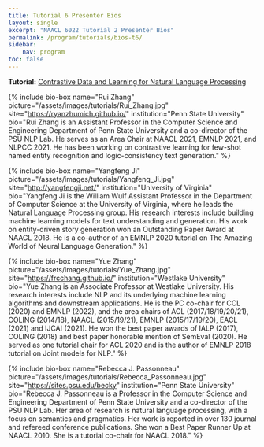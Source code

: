 ```yaml
---
title: Tutorial 6 Presenter Bios
layout: single
excerpt: "NAACL 6022 Tutorial 2 Presenter Bios"
permalink: /program/tutorials/bios-t6/
sidebar: 
    nav: program
toc: false
---
```


<style>
.bio-box .author__name { margin-top: 5px; }
</style>

**Tutorial:** [Contrastive Data and Learning for Natural Language Processing](/program/tutorials/#t6)

{% include bio-box
  name="Rui Zhang"
  picture="/assets/images/tutorials/Rui_Zhang.jpg"
  site="https://ryanzhumich.github.io/"
  institution="Penn State University"
  bio="Rui Zhang is an Assistant Professor in the Computer Science and Engineering Department of Penn State University and a co-director of the PSU NLP Lab. He serves as an Area Chair at NAACL 2021, EMNLP 2021, and NLPCC 2021. He has been working on contrastive learning for few-shot named entity recognition and logic-consistency text generation."
%}

{% include bio-box
  name="Yangfeng Ji"
  picture="/assets/images/tutorials/Yangfeng_Ji.jpg"
  site="http://yangfengji.net/"
  institution="University of Virginia"
  bio="Yangfeng Ji is the William Wulf Assistant Professor in the Department of Computer Science at the University of Virginia, where he leads the Natural Language Processing group. His research interests include building machine learning models for text understanding and generation. His work on entity-driven story generation won an Outstanding Paper Award at NAACL 2018. He is a co-author of an EMNLP 2020 tutorial on The Amazing World of Neural Language Generation."
%}

{% include bio-box
  name="Yue Zhang"
  picture="/assets/images/tutorials/Yue_Zhang.jpg"
  site="https://frcchang.github.io/"
  institution="Westlake University"
  bio="Yue Zhang is an Associate Professor at Westlake University. His research interests include NLP and its underlying machine learning algorithms and downstream applications. He is the PC co-chair for CCL (2020) and EMNLP (2022), and the area chairs of ACL (2017/18/19/20/21), COLING (2014/18), NAACL (2015/19/21), EMNLP (2015/17/19/20), EACL (2021) and IJCAI (2021). He won the best paper awards of IALP (2017), COLING (2018) and best paper honorable mention of SemEval (2020). He served as one tutorial chair for ACL 2020 and is the author of EMNLP 2018 tutorial on Joint models for NLP."
%}

{% include bio-box
  name="Rebecca J. Passonneau"
  picture="/assets/images/tutorials/Rebecca_Passonneau.jpg"
  site="https://sites.psu.edu/becky"
  institution="Penn State University"
  bio="Rebecca J. Passonneau is a Professor in the Computer Science and Engineering Department of Penn State University and a co-director of the PSU NLP Lab. Her area of research is natural language processing, with a focus on semantics and pragmatics. Her work is reported in over 130 journal and refereed conference publications. She won a Best Paper Runner Up at NAACL 2010. She is a tutorial co-chair for NAACL 2018."
%}
